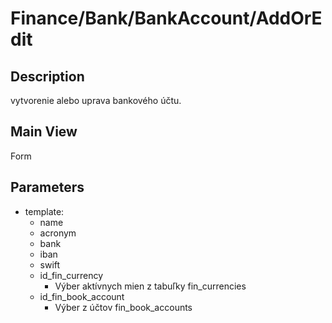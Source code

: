 # Finance/Bank/BankAccount/AddOrEdit

## Description

vytvorenie alebo uprava bankového účtu.

## Main View

Form

## Parameters

* template:
  * name
  * acronym
  * bank
  * iban
  * swift
  * id_fin_currency
    * Výber aktívnych mien z tabuľky fin_currencies
  * id_fin_book_account
    * Výber z účtov fin_book_accounts

